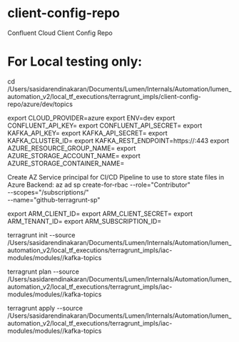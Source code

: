 # client-config-repo
Confluent Cloud Client Config Repo


# For Local testing only:


cd /Users/sasidarendinakaran/Documents/Lumen/Internals/Automation/lumen_automation_v2/local_tf_executions/terragrunt_impls/client-config-repo/azure/dev/topics


export CLOUD_PROVIDER=azure
export ENV=dev
export CONFLUENT_API_KEY=<CC API Key>
export CONFLUENT_API_SECRET=<CC API Secret>
export KAFKA_API_KEY=<Kafka API Key>
export KAFKA_API_SECRET=<Kafka API Secret>
export KAFKA_CLUSTER_ID=<Kafka Cluster ID>
export KAFKA_REST_ENDPOINT=https://<DNS>:443
export AZURE_RESOURCE_GROUP_NAME=<Azure RG>
export AZURE_STORAGE_ACCOUNT_NAME=<Azure Storage Account>
export AZURE_STORAGE_CONTAINER_NAME=<Azure Container name>


Create AZ Service principal for CI/CD Pipeline to use to store state files in Azure Backend:
az ad sp create-for-rbac --role="Contributor" \
  --scopes="/subscriptions/<Subscription ID>" \
  --name="github-terragrunt-sp"

export ARM_CLIENT_ID=<Client ID>
export ARM_CLIENT_SECRET=<Client Secret>
export ARM_TENANT_ID=<Tenant ID>
export ARM_SUBSCRIPTION_ID=<Subscription ID>


terragrunt init --source /Users/sasidarendinakaran/Documents/Lumen/Internals/Automation/lumen_automation_v2/local_tf_executions/terragrunt_impls/iac-modules/modules//kafka-topics

terragrunt plan --source /Users/sasidarendinakaran/Documents/Lumen/Internals/Automation/lumen_automation_v2/local_tf_executions/terragrunt_impls/iac-modules/modules//kafka-topics

terragrunt apply --source /Users/sasidarendinakaran/Documents/Lumen/Internals/Automation/lumen_automation_v2/local_tf_executions/terragrunt_impls/iac-modules/modules//kafka-topics